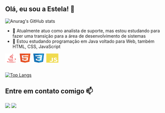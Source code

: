 ## Olá, eu sou a Estela! 👋
![Anurag's GitHub stats](https://github-readme-stats.vercel.app/api?username=estelacorso&show_icons=true&theme=dracula)
- 🔭 Atualmente atuo como analista de suporte, mas estou estudando para fazer uma transição para a área de desenvolvimento de sistemas
- 🌱 Estou estudando programação em Java voltado para Web, também HTML, CSS, JavaScript
<div style="display: inline_block">
  <img align="center" alt="Estela-Js" height="30" width="40" src="https://raw.githubusercontent.com/devicons/devicon/master/icons/java/java-plain.svg">
  <img align="center" alt="Estela-HTML" height="30" width="40" src="https://raw.githubusercontent.com/devicons/devicon/master/icons/html5/html5-original.svg">
  <img align="center" alt="Estela-CSS" height="30" width="40" src="https://raw.githubusercontent.com/devicons/devicon/master/icons/css3/css3-original.svg">
  <img align="center" alt="Estela-Js" height="30" width="40" src="https://raw.githubusercontent.com/devicons/devicon/master/icons/javascript/javascript-plain.svg">
</div><br>

[![Top Langs](https://github-readme-stats.vercel.app/api/top-langs/?username=estelacorso&layout=compact)](https://github.com/estelacorso/github-readme-stats)

## Entre em contato comigo 📫
<div style="display: inline_block">
  <a href = "mailto:estelacorso.web@gmail.com"><img src="https://img.shields.io/badge/-Gmail-%23333?style=for-the-badge&logo=gmail&logoColor=white" target="_blank"></a>
  <a href="https://www.linkedin.com/in/estelacorso/" target="_blank"><img src="https://img.shields.io/badge/-LinkedIn-%230077B5?style=for-the-badge&logo=linkedin&logoColor=white" target="_blank"></a> 
</div>
